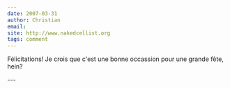 ```yaml
---
date: 2007-03-31
author: Christian
email: 
site: http://www.nakedcellist.org
tags: comment
---
```


<p>Félicitations! Je crois que c'est une bonne occassion pour une grande fête, hein?</p>
---
